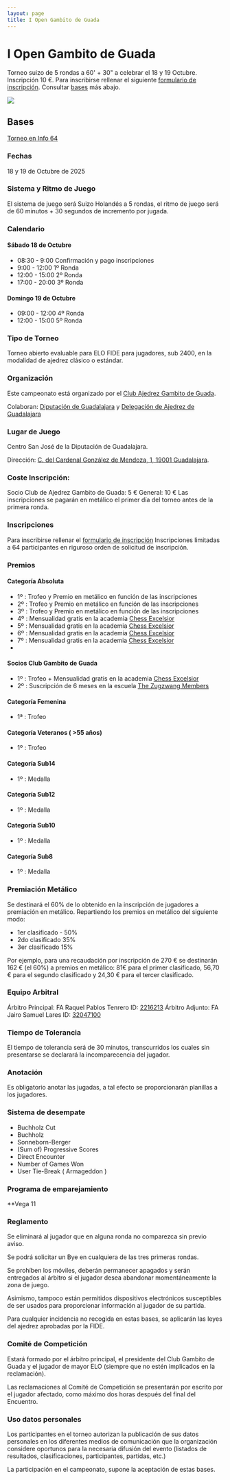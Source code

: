 ```yaml
---
layout: page
title: I Open Gambito de Guada
---
```


# I Open Gambito de Guada

Torneo suizo de 5 rondas a 60' + 30" a celebrar el 18 y 19 Octubre. Inscripción 10 €. Para inscribirse rellenar el siguiente [formulario de inscripción](https://docs.google.com/forms/d/101LVfkwzpmWjUNO9iy1vCHlkY8cHZ6sN7AWg0U_SUbQ). Consultar [bases](/torneos/i-open-gambito-de-guada#bases) más abajo.

![](/assets/i-open-gambito-de-guada-800.jpg) 

## Bases

[Torneo en Info 64](https://info64.org/i-open-gambito-de-guada)

### Fechas

18 y 19 de Octubre de 2025

### Sistema y Ritmo de Juego

El sistema de juego será Suizo Holandés a 5 rondas, el ritmo de juego será de 60 minutos + 30 segundos de incremento por jugada.

### Calendario

#### Sábado 18 de Octubre

- 08:30 - 9:00 Confirmación y pago inscripciones 
- 9:00 - 12:00 1º Ronda
- 12:00 - 15:00 2º Ronda
- 17:00 - 20:00 3º Ronda

#### Domingo 19 de Octubre
- 09:00 - 12:00 4º Ronda
- 12:00 - 15:00 5º Ronda

### Tipo de Torneo
Torneo abierto evaluable para ELO FIDE para jugadores, sub 2400, en la modalidad de ajedrez clásico o estándar.

### Organización

Este campeonato está organizado por el [Club Ajedrez Gambito de Guada](https://gambitodeguada.com/).

Colaboran: [Diputación de Guadalajara](https://dguadalajara.es/) y [Delegación de Ajedrez de Guadalajara](https://ajedrezguadalajara.com/)

### Lugar de Juego

Centro San José de la Diputación de Guadalajara. 

Dirección: [C. del Cardenal González de Mendoza, 1, 19001 Guadalajara](https://www.google.com/maps/place/data=!4m2!3m1!1s0xd43ab7850187e51:0x1c802f18f064575b?sa=X&ved=1t:8290&ictx=111).

### Coste Inscripción:
Socio Club de Ajedrez Gambito de Guada: 5 €
General: 10 €
Las inscripciones se pagarán en metálico el primer día del torneo antes de la primera ronda.

### Inscripciones
Para inscribirse rellenar el [formulario de inscripción](https://docs.google.com/forms/d/101LVfkwzpmWjUNO9iy1vCHlkY8cHZ6sN7AWg0U_SUbQ)
Inscripciones limitadas a 64 participantes en riguroso orden de solicitud de inscripción.

### Premios

#### Categoría Absoluta
- 1º : Trofeo y Premio en metálico en función de las inscripciones
- 2º : Trofeo y Premio en metálico en función de las inscripciones
- 3º : Trofeo y Premio en metálico en función de las inscripciones
- 4º : Mensualidad gratis en la academia [Chess Excelsior](https://chessexcelsior.com)
- 5º : Mensualidad gratis en la academia [Chess Excelsior](https://chessexcelsior.com)
- 6º : Mensualidad gratis en la academia [Chess Excelsior](https://chessexcelsior.com)
- 7º : Mensualidad gratis en la academia [Chess Excelsior](https://chessexcelsior.com)
- 
#### Socios Club Gambito de Guada
- 1º : Trofeo + Mensualidad gratis en la academia [Chess Excelsior](https://chessexcelsior.com)
- 2º : Suscripción de 6 meses en la escuela [The Zugzwang Members](https://thezugzwangmembers.com)

#### Categoría Femenina
- 1ª : Trofeo

#### Categoría Veteranos ( >55 años)
- 1º : Trofeo

#### Categoría Sub14
- 1º : Medalla

#### Categoría Sub12

- 1º : Medalla

#### Categoría Sub10
- 1º : Medalla

#### Categoría Sub8
- 1º : Medalla

### Premiación Metálico
Se destinará el 60% de lo obtenido en la inscripción de jugadores a premiación en metálico. Repartiendo los premios en metálico del siguiente modo:
- 1er clasificado - 50%
- 2do clasificado 35%
- 3er clasificado 15%

Por ejemplo, para una recaudación por inscripción de 270 € se destinarán 162 € (el 60%) a premios en metálico: 81€ para el primer clasificado, 56,70 € para el segundo clasificado y 24,30 € para el tercer clasificado.

### Equipo Arbitral

Árbitro Principal: FA Raquel Pablos Tenrero ID: [2216213](https://ratings.fide.com/profile/2216213)
Árbitro Adjunto: FA Jairo Samuel Lares ID: [32047100](https://ratings.fide.com/profile/32047100)

### Tiempo de Tolerancia

El tiempo de tolerancia será de 30 minutos, transcurridos los cuales sin presentarse se declarará la incomparecencia del jugador.

### Anotación

Es obligatorio anotar las jugadas, a tal efecto se proporcionarán planillas a los jugadores.

### Sistema de desempate
- Buchholz Cut
- Buchholz
- Sonneborn-Berger
- (Sum of) Progressive Scores
- Direct Encounter
- Number of Games Won
- User Tie-Break ( Armageddon )

### Programa de emparejamiento
**Vega 11

### Reglamento

Se eliminará al jugador que en alguna ronda no comparezca sin previo aviso.

Se podrá solicitar un Bye en cualquiera de las tres primeras rondas.

Se prohíben los móviles, deberán permanecer apagados y serán entregados al árbitro si el jugador desea abandonar momentáneamente la zona de juego.

Asimismo, tampoco están permitidos dispositivos electrónicos susceptibles de ser usados para proporcionar información al jugador de su partida.

Para cualquier incidencia no recogida en estas bases, se aplicarán las leyes del ajedrez aprobadas por la FIDE.

### Comité de Competición

Estará formado por el árbitro principal, el presidente del Club Gambito de Guada y el jugador de mayor ELO (siempre que no estén implicados en la reclamación).

Las reclamaciones al Comité de Competición se presentarán por escrito por el jugador afectado, como máximo dos horas después del final del Encuentro.

### Uso datos personales

Los participantes en el torneo autorizan la publicación de sus datos personales en los diferentes medios de comunicación que la organización considere oportunos para la necesaria difusión del evento (listados de resultados, clasificaciones, participantes, partidas, etc.)

La participación en el campeonato, supone la aceptación de estas bases.
